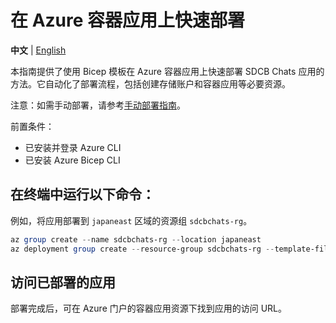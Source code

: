 # 在 Azure 容器应用上快速部署

**中文** | [English](../en-US/azure-bicep.md)

本指南提供了使用 Bicep 模板在 Azure 容器应用上快速部署 SDCB Chats 应用的方法。它自动化了部署流程，包括创建存储账户和容器应用等必要资源。

注意：如需手动部署，请参考[手动部署指南](https://edi.wang/post/2025/7/25/deploy-sdcb-chats-on-azure-container-apps)。

前置条件：
- 已安装并登录 Azure CLI
- 已安装 Azure Bicep CLI

## 在终端中运行以下命令：

例如，将应用部署到 `japaneast` 区域的资源组 `sdcbchats-rg`。

```powershell
az group create --name sdcbchats-rg --location japaneast
az deployment group create --resource-group sdcbchats-rg --template-file main.bicep --parameters storageAccountName=sdcbchatsstorage2996
```

## 访问已部署的应用

部署完成后，可在 Azure 门户的容器应用资源下找到应用的访问 URL。
